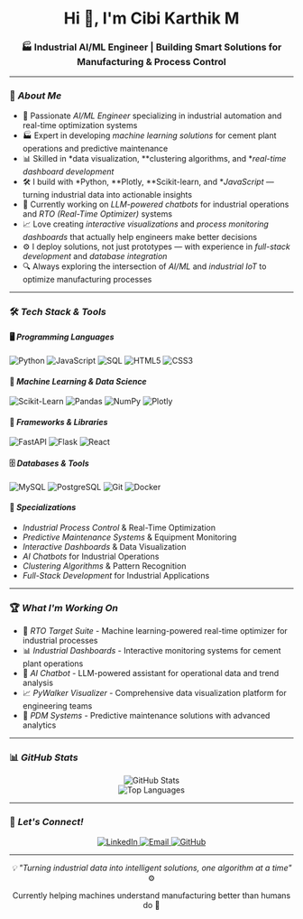 <h1 align="center">Hi 👋, I'm Cibi Karthik M</h1>
<h3 align="center">🏭 Industrial AI/ML Engineer | Building Smart Solutions for Manufacturing & Process Control</h3>

---

### 🌟 *About Me*
- 🧠 Passionate *AI/ML Engineer* specializing in industrial automation and real-time optimization systems
- 🏭 Expert in developing *machine learning solutions* for cement plant operations and predictive maintenance
- 📊 Skilled in *data visualization, **clustering algorithms, and **real-time dashboard development*
- 🛠️ I build with *Python, **Plotly, **Scikit-learn, and **JavaScript* — turning industrial data into actionable insights
- 🤖 Currently working on *LLM-powered chatbots* for industrial operations and *RTO (Real-Time Optimizer)* systems
- 📈 Love creating *interactive visualizations* and *process monitoring dashboards* that actually help engineers make better decisions
- ⚙️ I deploy solutions, not just prototypes — with experience in *full-stack development* and *database integration*
- 🔍 Always exploring the intersection of *AI/ML* and *industrial IoT* to optimize manufacturing processes

---

### 🛠️ *Tech Stack & Tools*

#### 🖥️ *Programming Languages*
![Python](https://img.shields.io/badge/Python-3776AB?style=for-the-badge&logo=python&logoColor=white)
![JavaScript](https://img.shields.io/badge/JavaScript-F7DF1E?style=for-the-badge&logo=javascript&logoColor=black)
![SQL](https://img.shields.io/badge/SQL-4479A1?style=for-the-badge&logo=mysql&logoColor=white)
![HTML5](https://img.shields.io/badge/HTML5-E34F26?style=for-the-badge&logo=html5&logoColor=white)
![CSS3](https://img.shields.io/badge/CSS3-1572B6?style=for-the-badge&logo=css3&logoColor=white)

#### 🤖 *Machine Learning & Data Science*
![Scikit-Learn](https://img.shields.io/badge/scikit--learn-F7931E?style=for-the-badge&logo=scikit-learn&logoColor=white)
![Pandas](https://img.shields.io/badge/Pandas-150458?style=for-the-badge&logo=pandas&logoColor=white)
![NumPy](https://img.shields.io/badge/NumPy-013243?style=for-the-badge&logo=numpy&logoColor=white)
![Plotly](https://img.shields.io/badge/Plotly-3F4F75?style=for-the-badge&logo=plotly&logoColor=white)

#### 🚀 *Frameworks & Libraries*
![FastAPI](https://img.shields.io/badge/FastAPI-009688?style=for-the-badge&logo=fastapi&logoColor=white)
![Flask](https://img.shields.io/badge/Flask-000000?style=for-the-badge&logo=flask&logoColor=white)
![React](https://img.shields.io/badge/React-61DAFB?style=for-the-badge&logo=react&logoColor=black)

#### 🗄️ *Databases & Tools*
![MySQL](https://img.shields.io/badge/MySQL-4479A1?style=for-the-badge&logo=mysql&logoColor=white)
![PostgreSQL](https://img.shields.io/badge/PostgreSQL-336791?style=for-the-badge&logo=postgresql&logoColor=white)
![Git](https://img.shields.io/badge/Git-F05032?style=for-the-badge&logo=git&logoColor=white)
![Docker](https://img.shields.io/badge/Docker-2496ED?style=for-the-badge&logo=docker&logoColor=white)

#### 🎨 *Specializations*
- *Industrial Process Control* & Real-Time Optimization
- *Predictive Maintenance Systems* & Equipment Monitoring  
- *Interactive Dashboards* & Data Visualization
- *AI Chatbots* for Industrial Operations
- *Clustering Algorithms* & Pattern Recognition
- *Full-Stack Development* for Industrial Applications

---

### 🏆 *What I'm Working On*
- 🎯 *RTO Target Suite* - Machine learning-powered real-time optimizer for industrial processes
- 📊 *Industrial Dashboards* - Interactive monitoring systems for cement plant operations
- 🤖 *AI Chatbot* - LLM-powered assistant for operational data and trend analysis
- 📈 *PyWalker Visualizer* - Comprehensive data visualization platform for engineering teams
- 🔧 *PDM Systems* - Predictive maintenance solutions with advanced analytics

---

### 📊 *GitHub Stats*

<div align="center">
  <img src="https://github-readme-stats.vercel.app/api?username=your-username&show_icons=true&theme=radical" alt="GitHub Stats" />
</div>

<div align="center">
  <img src="https://github-readme-stats.vercel.app/api/top-langs/?username=your-username&layout=compact&theme=radical" alt="Top Languages" />
</div>

---

### 🤝 *Let's Connect!*

<div align="center">
  
<a href="https://linkedin.com/in/cibikarthik" target="_blank">
  <img src="https://img.shields.io/badge/LinkedIn-0077B5?style=for-the-badge&logo=linkedin&logoColor=white" alt="LinkedIn"/>
</a>
<a href="mailto:cibikarthik.m@gmail.com" target="_blank">
  <img src="https://img.shields.io/badge/Email-D14836?style=for-the-badge&logo=gmail&logoColor=white" alt="Email"/>
</a>
<a href="https://github.com/cibikarthik" target="_blank">
  <img src="https://img.shields.io/badge/GitHub-100000?style=for-the-badge&logo=github&logoColor=white" alt="GitHub"/>
</a>

</div>

---

<div align="center">
  
*💡 "Turning industrial data into intelligent solutions, one algorithm at a time"* ⚙️

Currently helping machines understand manufacturing better than humans do 🤖

</div>
